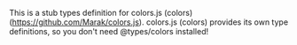 This is a stub types definition for colors.js (colors) (https://github.com/Marak/colors.js).
colors.js (colors) provides its own type definitions, so you don't need @types/colors installed!